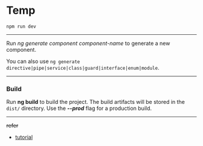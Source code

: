 # Temp

```
npm run dev
```

***

Run *ng generate component component-name* to generate a new component. 

You can also use `ng generate directive|pipe|service|class|guard|interface|enum|module`.

***

### Build

Run **ng build** to build the project. The build artifacts will be stored in the `dist/` directory. Use the ***--prod*** flag for a production build.

***

~~refer~~

+ [tutorial](https://programmingwithmosh.com/angular/angular-4-tutorial/])